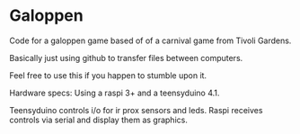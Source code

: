 # Galoppen
Code for a galoppen game based of of a carnival game from Tivoli Gardens.

Basically just using github to transfer files between computers.

Feel free to use this if you happen to stumble upon it.

Hardware specs:
Using a raspi 3+ and a teensyduino 4.1.

Teensyduino controls i/o for ir prox sensors and leds.
Raspi receives controls via serial and display them as graphics.
